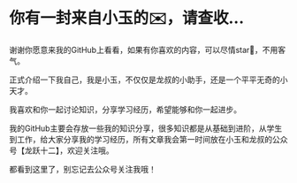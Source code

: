 # 你有一封来自小玉的✉️，请查收...


谢谢你愿意来我的GitHub上看看，如果有你喜欢的内容，可以尽情star🌟，不用客气。

正式介绍一下我自己，我是小玉，不仅仅是龙叔的小助手，还是一个平平无奇的小天才。

我喜欢和你一起讨论知识，分享学习经历，希望能够和你一起进步。

我的GitHub主要会存放一些我的知识分享，很多知识都是从基础到进阶，从学生到工作，给大家分享我的学习经历，所有文章我会第一时间放在小玉和龙叔的公众号【龙跃十二】，欢迎关注哦。

都看到这里了，别忘记去公众号关注我哦！
